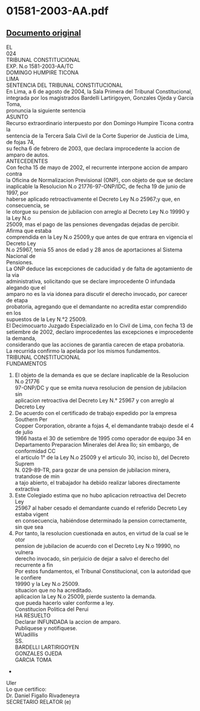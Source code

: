 
01581-2003-AA.pdf
=================
  
[Documento original](https://tc.gob.pe/jurisprudencia/2004/01581-2003-AA.pdf)  
---  
EL  
024  
TRIBUNAL CONSTITUCIONAL  
EXP. N.o 1581-2003-AA/TC  
DOMINGO HUMPIRE TICONA  
LIMA  
SENTENCIA DEL TRIBUNAL CONSTITUCIONAL  
En Lima, a 6 de agosto de 2004, la Sala Primera del Tribunal Constitucional,  
integrada por los magistrados Bardelli Lartirigoyen, Gonzales Ojeda y Garcia Toma,  
pronuncia la siguiente sentencia  
ASUNTO  
Recurso extraordinario interpuesto por don Domingo Humpire Ticona contra la  
sentencia de la Tercera Sala Civil de la Corte Superior de Justicia de Lima, de fojas 74,  
su fecha 6 de febrero de 2003, que declara improcedente la accion de amparo de autos.  
ANTECEDENTES  
Con fecha 15 de mayo de 2002, el recurrente interpone accion de amparo contra  
la Oficina de Normalizacion Previsional (ONP), con objeto de que se declare  
inaplicable la Resolucion N.o 21776-97-ONP/IDC, de fecha 19 de junio de 1997, por  
haberse aplicado retroactivamente el Decreto Ley N.o 25967;y que, en consecuencia, se  
le otorgue su pension de jubilacion con arreglo al Decreto Ley N.o 19990 y la Ley N.o  
25009, mas el pago de las pensiones devengadas dejadas de percibir. Afirma que estaba  
comprendida en la Ley N.o 25009,y que antes de que entrara en vigencia el Decreto Ley  
N.o 25967, tenia 55 anos de edad y 28 anos de aportaciones al Sistema Nacional de  
Pensiones.  
La ONP deduce las excepciones de caducidad y de falta de agotamiento de la via  
administrativa, solicitando que se declare improcedente O infundada alegando que el  
amparo no es la via idonea para discutir el derecho invocado, por carecer de etapa  
probatoria, agregando que el demandante no acredita estar comprendido en los  
supuestos de la Ley N.°2 25009.  
El Decimocuarto Juzgado Especializado en lo Civil de Lima, con fecha 13 de  
setiembre de 2002, declaro improcedentes las excepciones e improcedente la demanda,  
considerando que las acciones de garantia carecen de etapa probatoria.  
La recurrida confirmo la apelada por los mismos fundamentos.  
TRIBUNAL CONSTITUCIONAL  
FUNDAMENTOS  
1. El objeto de la demanda es que se declare inaplicable de la Resolucion N.o 21776  
97-ONP/DC y que se emita nueva resolucion de pension de jubilacion sin  
aplicacion retroactiva del Decreto Ley N.° 25967 y con arreglo al Decreto Ley  
2. De acuerdo con el certificado de trabajo expedido por la empresa Southern Per  
Copper Corporation, obrante a fojas 4, el demandante trabajo desde el 4 de julio  
1966 hasta el 30 de setiembre de 1995 como operador de equipo 34 en  
Departamento Preparacion Minerales del Area Ilo; sin embargo, de conformidad CC  
el articulo 1° de la Ley N.o 25009 y el articulo 30, inciso b), del Decreto Suprem  
N. 029-89-TR, para gozar de una pension de jubilacion minera, tratandose de min  
a tajo abierto, el trabajador ha debido realizar labores directamente extractiva  
3. Este Colegiado estima que no hubo aplicacion retroactiva del Decreto Ley  
25967 al haber cesado el demandante cuando el referido Decreto Ley estaba vigent  
en consecuencia, habiéndose determinado la pension correctamente, sin que sea  
4. Por tanto, la resolucion cuestionada en autos, en virtud de la cual se le otor  
pension de jubilacion de acuerdo con el Decreto Ley N.o 19990, no vulnera  
derecho invocado, sin perjuicio de dejar a salvo el derecho del recurrente a fin  
Por estos fundamentos, el Tribunal Constitucional, con la autoridad que le confiere  
19990 y la Ley N.o 25009.  
situacion que no ha acreditado.  
aplicacion la Ley N.o 25009, pierde sustento la demanda.  
que pueda hacerlo valer conforme a ley.  
Constitucion Politica del Perui  
HA RESUELTO  
Declarar INFUNDADA la accion de amparo.  
Publiquese y notifiquese.  
WUadillis  
SS.  
BARDELLI LARTIRIGOYEN  
GONZALES OJEDA  
GARCIA TOMA  
-  
Uler  
Lo que certifico:  
Dr. Daniel Figallo Rivadeneyra  
SECRETARIO RELATOR (e)